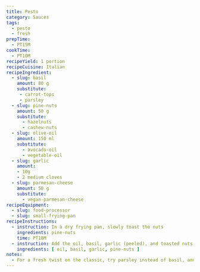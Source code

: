 ```yaml
---
title: Pesto
category: Sauces
tags: 
  - pesto
  - fresh
prepTime:
  - PT15M
cookTime:
  - PT10M
recipeYield: 1 portion
recipeCuisine: Italian
recipeIngredient:
  - slug: basil
    amount: 80 g
    substitute:
     - carrot-tops
     - parsley
  - slug: pine-nuts
    amount: 50 g
    substitute:
      - hazelnuts
      - cashew-nuts
  - slug: olive-oil
    amount: 150 ml
    substitute:
      - avocado-oil
      - vegetable-oil
  - slug: garlic
    amount:
    - 10g
    - 2 medium cloves
  - slug: parmesan-cheese
    amount: 50 g
    substitute:
      - vegan-parmesan-cheese
recipeEquipment:
  - slug: food-processor
  - slug: small-frying-pan
recipeInstructions:
  - instruction: In a dry frying pan, slowly toast the nuts
    ingredients: pine-nuts
    time: PT10M
  - instruction: Add the oil, basil, garlic (peeled), and toasted nuts to a food processor - blend until smooth
    ingredients: [ oil, basil, garlic, pine-nuts ]
notes:
  - For a fresh twist on the classic, try parsley instead of basil, and toasted hazelnuts instead of pine nuts!
---
```

